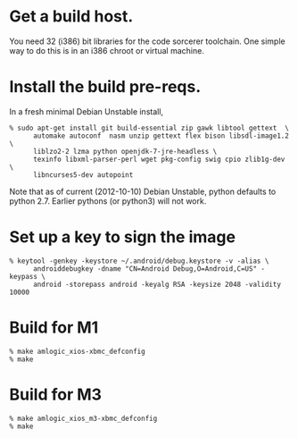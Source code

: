# Get a build host.

You need 32 (i386) bit libraries for the code sorcerer toolchain. One
simple way to do this is in an i386 chroot or virtual machine.

# Install the build pre-reqs.

In a fresh minimal Debian Unstable install, 

```shell
% sudo apt-get install git build-essential zip gawk libtool gettext  \
      automake autoconf  nasm unzip gettext flex bison libsdl-image1.2 \
      liblzo2-2 lzma python openjdk-7-jre-headless \
      texinfo libxml-parser-perl wget pkg-config swig cpio zlib1g-dev \
      libncurses5-dev autopoint
```

Note that as of current (2012-10-10) Debian Unstable, python defaults
to python 2.7. Earlier pythons (or python3) will not work.

# Set up a key to sign the image

```shell
% keytool -genkey -keystore ~/.android/debug.keystore -v -alias \
      androiddebugkey -dname "CN=Android Debug,O=Android,C=US" -keypass \
      android -storepass android -keyalg RSA -keysize 2048 -validity 10000
```

# Build for M1

```shell
% make amlogic_xios-xbmc_defconfig
% make
```

# Build for M3

```shell
% make amlogic_xios_m3-xbmc_defconfig
% make
```
